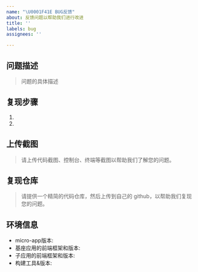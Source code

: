 ```yaml
---
name: "\U0001F41E BUG反馈"
about: 反馈问题以帮助我们进行改进
title: ''
labels: bug
assignees: ''

---
```


## 问题描述
> 问题的具体描述

## 复现步骤
1.
2.

## 上传截图
> 请上传代码截图、控制台、终端等截图以帮助我们了解您的问题。

## 复现仓库
> 请提供一个精简的代码仓库，然后上传到自己的 github，以帮助我们复现您的问题。

## 环境信息
- micro-app版本:
- 基座应用的前端框架和版本:
- 子应用的前端框架和版本:
- 构建工具&版本:

